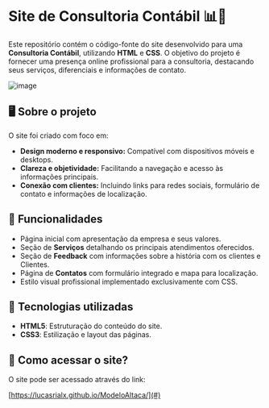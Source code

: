 # Site de Consultoria Contábil 📊💼

Este repositório contém o código-fonte do site desenvolvido para uma **Consultoria Contábil**, utilizando **HTML** e **CSS**. O objetivo do projeto é fornecer uma presença online profissional para a consultoria, destacando seus serviços, diferenciais e informações de contato.

![image](https://github.com/user-attachments/assets/1ab0007d-f2f1-47df-a1f2-4dc986f1c3a8)


## 🖥️ Sobre o projeto

O site foi criado com foco em:

- **Design moderno e responsivo:** Compatível com dispositivos móveis e desktops.
- **Clareza e objetividade:** Facilitando a navegação e acesso às informações principais.
- **Conexão com clientes:** Incluindo links para redes sociais, formulário de contato e informações de localização.

## 🎯 Funcionalidades

- Página inicial com apresentação da empresa e seus valores.
- Seção de **Serviços** detalhando os principais atendimentos oferecidos.
- Seção de **Feedback** com informações sobre a história com os clientes e Clientes.
- Página de **Contatos** com formulário integrado e mapa para localização.
- Estilo visual profissional implementado exclusivamente com CSS.

## 🚀 Tecnologias utilizadas

- **HTML5**: Estruturação do conteúdo do site.
- **CSS3**: Estilização e layout das páginas.

## 📌 Como acessar o site?

O site pode ser acessado através do link:

[https://lucasrialx.github.io/ModeloAltaca/](#)  


